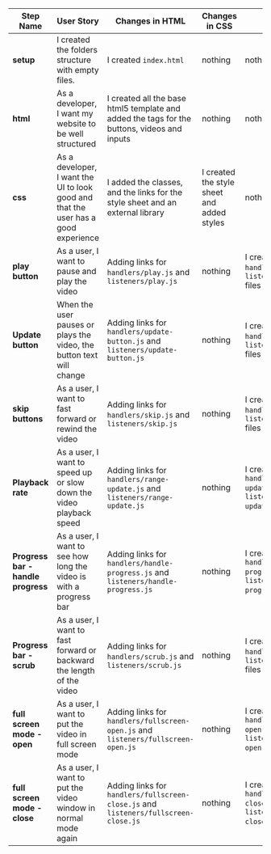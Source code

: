| Step Name | User Story | Changes in HTML | Changes in CSS | Change in JS |
| --- | --- | --- | --- | --- |
| __setup__ | I created the  folders structure with empty files. | I created `index.html` | nothing | nothing |
| __html__ |As a developer, I want my website to be well structured | I created all the base html5 template and added the tags for the buttons, videos and inputs | nothing | nothing |
| __css__ | As a developer, I want the UI to look good and that the user has a good experience | I added the classes, and the links for the style sheet and an external library | I created the style sheet and added styles | nothing |
| __play button__ | As a user, I want to pause and play the video | Adding links for `handlers/play.js` and `listeners/play.js` | nothing | I created the `handlers/play.js` and `listeners/play.js` files  |
| __Update button__ | When the user pauses or plays the video, the button text will change |  Adding links for `handlers/update-button.js` and `listeners/update-button.js` | nothing | I created the `handlers/play.js` and `listeners/play.js` files|
| __skip buttons__ | As a user, I want to fast forward or rewind the video |Adding links for `handlers/skip.js` and `listeners/skip.js`| nothing | I created the `handlers/skip.js` and `listeners/skip.js` files|
| __Playback rate__ | As a user, I want to speed up or slow down the video playback speed |Adding links for `handlers/range-update.js` and `listeners/range-update.js` | nothing | I created the `handlers/range-update.js` and `listeners/range-update.js` files |
| __Progress bar - handle progress__ | As a user, I want to see how long the video is with a progress bar | Adding links for `handlers/handle-progress.js` and `listeners/handle-progress.js` | nothing | I created the `handlers/handle-progress.js` and `listeners/handle-progress.js` files |
| __Progress bar - scrub__ | As a user, I want to fast forward or backward the length of the video | Adding links for `handlers/scrub.js` and `listeners/scrub.js` | nothing | I created the `handlers/scrub.js` and `listeners/scrub.js`  files|
| __full screen mode - open__ |As a user, I want to put the video in full screen mode | Adding links for `handlers/fullscreen-open.js` and `listeners/fullscreen-open.js`| nothing | I created the `handlers/fullscreen-open.js` and `listeners/fullscreen-open.js`  files |
| __full screen mode - close__ |As a user, I want to put the video window in normal mode again | Adding links for `handlers/fullscreen-close.js` and `listeners/fullscreen-close.js`| nothing | I created the `handlers/fullscreen-close.js` and `listeners/fullscreen-close.js`  files |
